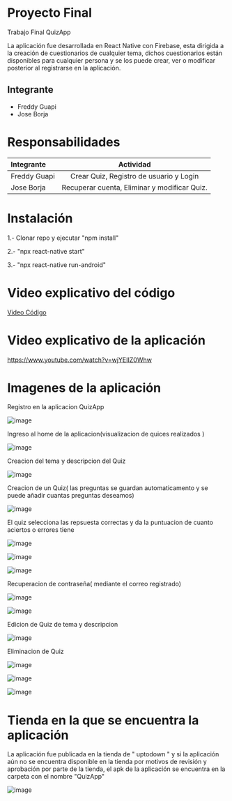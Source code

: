 # Proyecto Final
Trabajo Final QuizApp

La aplicación fue desarrollada en React Native con Firebase, 
esta dirigida a la creación de cuestionarios de cualquier tema, 
dichos cuestionarios están disponibles  para cualquier persona y 
se los puede crear, ver o modificar posterior al registrarse en la aplicación. 

## Integrante
- Freddy Guapi
- Jose Borja

# Responsabilidades
| Integrante | Actividad |
| :---         |     :---:      |  
| Freddy Guapi | Crear Quiz, Registro de usuario y Login | 
| Jose Borja   | Recuperar cuenta, Eliminar y modificar Quiz.|

# Instalación 
1.- Clonar repo y ejecutar "npm install"

2.- "npx react-native start"

3.- "npx react-native run-android"

# Video explicativo del código

[Video Código ](https://youtu.be/IG-b09p2TeI)

# Video explicativo de la aplicación

https://www.youtube.com/watch?v=wjYEIIZ0Whw

# Imagenes de la aplicación
Registro en la aplicacion QuizApp

![image](https://user-images.githubusercontent.com/27876563/156820564-3deeac5c-a182-41b9-bd3c-ac0a5e8ce288.png)

Ingreso al home de la aplicacion(visualizacion de quices realizados )

![image](https://user-images.githubusercontent.com/27876563/156820720-34be4b06-a16e-4490-9f85-a9055e13307d.png)

Creacion del tema y descripcion del Quiz

![image](https://user-images.githubusercontent.com/27876563/156820275-d0fb5b29-d5ba-4917-b122-ed16290da40f.png)

Creacion de un Quiz( las preguntas se guardan automaticamento y se puede añadir cuantas preguntas deseamos)

![image](https://user-images.githubusercontent.com/27876563/156820316-209cb8c3-39ef-4b87-a680-0f0fc50c3171.png)

El quiz selecciona las repsuesta correctas y da la puntuacion de cuanto aciertos o errores tiene

![image](https://user-images.githubusercontent.com/27876563/156820382-4fbf2398-af77-40e7-9c8a-35cfed609572.png)

![image](https://user-images.githubusercontent.com/27876563/156820652-a146b82a-2f90-44ef-876d-566ccd3ab816.png)


![image](https://user-images.githubusercontent.com/27876563/156820612-66d86a9a-8583-44b0-a703-df932cf33606.png)


Recuperacion de contraseña( mediante el correo registrado)

![image](https://user-images.githubusercontent.com/27876563/156820521-f59e4153-b056-418f-82a6-64e6001c0a65.png)


![image](https://user-images.githubusercontent.com/27876563/156820473-7fd80807-05ea-445f-8688-727ffd265519.png)

Edicion de Quiz de tema y descripcion

![image](https://user-images.githubusercontent.com/27876563/156832105-57ccbbb3-524d-4a15-9a63-7297c958524b.png)


Eliminacion de Quiz 

![image](https://user-images.githubusercontent.com/27876563/156832176-a0c13f68-cdef-423d-b903-e26858ef6a35.png)

![image](https://user-images.githubusercontent.com/27876563/156832244-2709715b-156e-44dd-95bb-a81212329c8c.png)

![image](https://user-images.githubusercontent.com/27876563/156832212-1712e9b1-bbbc-4ff4-9670-b465963632e9.png)


# Tienda en la que se encuentra la aplicación
La aplicación fue publicada en la tienda de " uptodown " y si la aplicación aún no se encuentra disponible en la tienda por motivos de revisión y
aprobación por parte de la tienda, el apk de la aplicación se encuentra en la carpeta con el nombre "QuizApp"

![image](https://user-images.githubusercontent.com/27876563/156838061-1506fd31-d599-48c3-afa5-feaaa40eb9d5.png)


